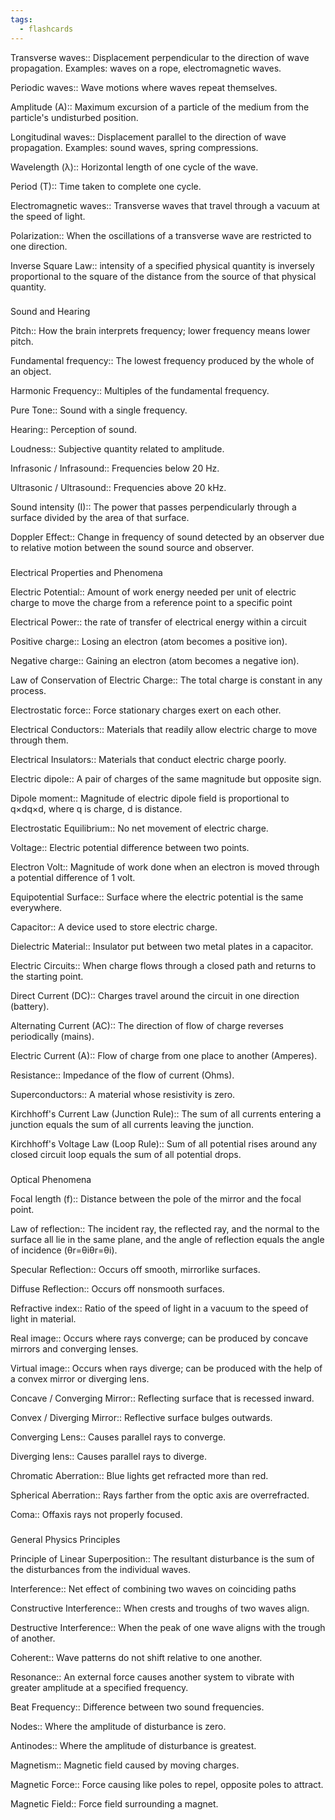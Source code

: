 ```yaml
---
tags:
  - flashcards
---
```

Transverse waves:: Displacement perpendicular to the direction of wave propagation. Examples: waves on a rope, electromagnetic waves.
<!--SR:!2024-04-20,4,287-->

Periodic waves:: Wave motions where waves repeat themselves.
<!--SR:!2024-04-20,4,287-->

Amplitude (A):: Maximum excursion of a particle of the medium from the particle's undisturbed position.
<!--SR:!2024-04-20,4,270-->

Longitudinal waves:: Displacement parallel to the direction of wave propagation. Examples: sound waves, spring compressions.
<!--SR:!2024-04-20,4,270-->

Wavelength (λ):: Horizontal length of one cycle of the wave.

Period (T):: Time taken to complete one cycle.
<!--SR:!2024-04-20,4,270-->

Electromagnetic waves:: Transverse waves that travel through a vacuum at the speed of light.
<!--SR:!2024-04-20,4,287-->

Polarization:: When the oscillations of a transverse wave are restricted to one direction.
<!--SR:!2024-04-20,4,270-->

Inverse Square Law:: intensity of a specified physical quantity is inversely proportional to the square of the distance from the source of that physical quantity.
<!--SR:!2024-04-20,4,270-->

### 

Sound and Hearing

Pitch:: How the brain interprets frequency; lower frequency means lower pitch.
<!--SR:!2024-04-20,4,270-->

Fundamental frequency:: The lowest frequency produced by the whole of an object.

Harmonic Frequency:: Multiples of the fundamental frequency.
<!--SR:!2024-04-20,4,270-->

Pure Tone:: Sound with a single frequency.
<!--SR:!2024-04-20,4,270-->

Hearing:: Perception of sound.
<!--SR:!2024-04-20,4,270-->

Loudness:: Subjective quantity related to amplitude.
<!--SR:!2024-04-20,4,270-->

Infrasonic / Infrasound:: Frequencies below 20 Hz.
<!--SR:!2024-04-20,4,270-->

Ultrasonic / Ultrasound:: Frequencies above 20 kHz.
<!--SR:!2024-04-20,4,270-->

Sound intensity (I):: The power that passes perpendicularly through a surface divided by the area of that surface.

Doppler Effect:: Change in frequency of sound detected by an observer due to relative motion between the sound source and observer.

### 

Electrical Properties and Phenomena

Electric Potential:: Amount of work energy needed per unit of electric charge to move the charge from a reference point to a specific point
<!--SR:!2024-04-20,4,270-->

Electrical Power:: the rate of transfer of electrical energy within a circuit
<!--SR:!2024-04-20,4,270-->

Positive charge:: Losing an electron (atom becomes a positive ion).
<!--SR:!2024-04-20,4,270-->

Negative charge:: Gaining an electron (atom becomes a negative ion).
<!--SR:!2024-04-20,4,287-->

Law of Conservation of Electric Charge:: The total charge is constant in any process.
<!--SR:!2024-04-20,4,287-->

Electrostatic force:: Force stationary charges exert on each other.
<!--SR:!2024-04-20,4,287-->

Electrical Conductors:: Materials that readily allow electric charge to move through them.
<!--SR:!2024-04-20,4,270-->

Electrical Insulators:: Materials that conduct electric charge poorly.

Electric dipole:: A pair of charges of the same magnitude but opposite sign.

Dipole moment:: Magnitude of electric dipole field is proportional to q×dq×d, where q is charge, d is distance.
<!--SR:!2024-04-17,1,230-->

Electrostatic Equilibrium:: No net movement of electric charge.
<!--SR:!2024-04-20,4,287-->

Voltage:: Electric potential difference between two points.
<!--SR:!2024-04-20,4,270-->

Electron Volt:: Magnitude of work done when an electron is moved through a potential difference of 1 volt.
<!--SR:!2024-04-20,4,270-->

Equipotential Surface:: Surface where the electric potential is the same everywhere.
<!--SR:!2024-04-20,4,270-->

Capacitor:: A device used to store electric charge.
<!--SR:!2024-04-20,4,270-->

Dielectric Material:: Insulator put between two metal plates in a capacitor.
<!--SR:!2024-04-20,4,287-->

Electric Circuits:: When charge flows through a closed path and returns to the starting point.
<!--SR:!2024-04-20,4,287-->

Direct Current (DC):: Charges travel around the circuit in one direction (battery).
<!--SR:!2024-04-20,4,270-->

Alternating Current (AC):: The direction of flow of charge reverses periodically (mains).
<!--SR:!2024-04-20,4,270-->

Electric Current (A):: Flow of charge from one place to another (Amperes).

Resistance:: Impedance of the flow of current (Ohms).
<!--SR:!2024-04-20,4,287-->

Superconductors:: A material whose resistivity is zero.
<!--SR:!2024-04-20,4,287-->

Kirchhoff's Current Law (Junction Rule):: The sum of all currents entering a junction equals the sum of all currents leaving the junction.
<!--SR:!2024-04-20,4,287-->

Kirchhoff's Voltage Law (Loop Rule):: Sum of all potential rises around any closed circuit loop equals the sum of all potential drops.
<!--SR:!2024-04-20,4,270-->

### 

Optical Phenomena

Focal length (f):: Distance between the pole of the mirror and the focal point.
<!--SR:!2024-04-20,4,270-->

Law of reflection:: The incident ray, the reflected ray, and the normal to the surface all lie in the same plane, and the angle of reflection equals the angle of incidence (θr=θiθr​=θi​).
<!--SR:!2024-04-20,4,270-->

Specular Reflection:: Occurs off smooth, mirrorlike surfaces.
<!--SR:!2024-04-20,4,270-->

Diffuse Reflection:: Occurs off nonsmooth surfaces.
<!--SR:!2024-04-20,4,270-->

Refractive index:: Ratio of the speed of light in a vacuum to the speed of light in material.
<!--SR:!2024-04-20,4,287-->

Real image:: Occurs where rays converge; can be produced by concave mirrors and converging lenses.
<!--SR:!2024-04-20,4,270-->

Virtual image:: Occurs when rays diverge; can be produced with the help of a convex mirror or diverging lens.
<!--SR:!2024-04-20,4,270-->

Concave / Converging Mirror:: Reflecting surface that is recessed inward.
<!--SR:!2024-04-20,4,287-->

Convex / Diverging Mirror:: Reflective surface bulges outwards.
<!--SR:!2024-04-20,4,270-->

Converging Lens:: Causes parallel rays to converge.
<!--SR:!2024-04-20,4,270-->

Diverging lens:: Causes parallel rays to diverge.
<!--SR:!2024-04-20,4,270-->

Chromatic Aberration:: Blue lights get refracted more than red.

Spherical Aberration:: Rays farther from the optic axis are overrefracted.
<!--SR:!2024-04-20,4,270-->

Coma:: Offaxis rays not properly focused.
<!--SR:!2024-04-20,4,287-->

### 

General Physics Principles

Principle of Linear Superposition:: The resultant disturbance is the sum of the disturbances from the individual waves.
<!--SR:!2024-04-20,4,270-->

Interference:: Net effect of combining two waves on coinciding paths
<!--SR:!2024-04-20,4,270-->

Constructive Interference:: When crests and troughs of two waves align.
<!--SR:!2024-04-20,4,270-->

Destructive Interference:: When the peak of one wave aligns with the trough of another.
<!--SR:!2024-04-20,4,270-->

Coherent:: Wave patterns do not shift relative to one another.
<!--SR:!2024-04-20,4,287-->

Resonance:: An external force causes another system to vibrate with greater amplitude at a specified frequency.
<!--SR:!2024-04-20,4,270-->

Beat Frequency:: Difference between two sound frequencies.
<!--SR:!2024-04-20,4,287-->

Nodes:: Where the amplitude of disturbance is zero.
<!--SR:!2024-04-20,4,270-->

Antinodes:: Where the amplitude of disturbance is greatest.
<!--SR:!2024-04-20,4,270-->

Magnetism:: Magnetic field caused by moving charges.

Magnetic Force:: Force causing like poles to repel, opposite poles to attract.
<!--SR:!2024-04-20,4,270-->

Magnetic Field:: Force field surrounding a magnet.
<!--SR:!2024-04-20,4,287-->
